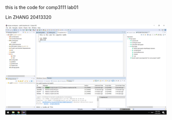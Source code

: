 this is the code for comp3111 lab01

Lin ZHANG
20413320

![git history screen shot](Screenshot.png "Logo Title Text 1")